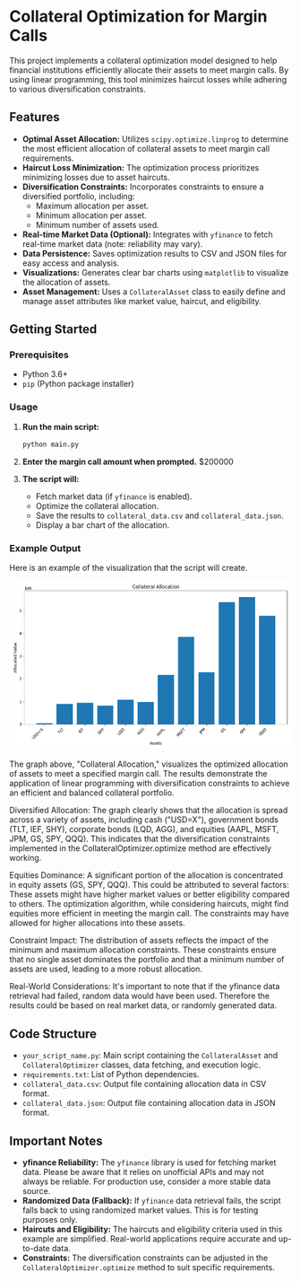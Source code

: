 # Collateral Optimization for Margin Calls

This project implements a collateral optimization model designed to help financial institutions efficiently allocate their assets to meet margin calls. By using linear programming, this tool minimizes haircut losses while adhering to various diversification constraints.

## Features

* **Optimal Asset Allocation:** Utilizes `scipy.optimize.linprog` to determine the most efficient allocation of collateral assets to meet margin call requirements.
* **Haircut Loss Minimization:** The optimization process prioritizes minimizing losses due to asset haircuts.
* **Diversification Constraints:** Incorporates constraints to ensure a diversified portfolio, including:
    * Maximum allocation per asset.
    * Minimum allocation per asset.
    * Minimum number of assets used.
* **Real-time Market Data (Optional):** Integrates with `yfinance` to fetch real-time market data (note: reliability may vary).
* **Data Persistence:** Saves optimization results to CSV and JSON files for easy access and analysis.
* **Visualizations:** Generates clear bar charts using `matplotlib` to visualize the allocation of assets.
* **Asset Management:** Uses a `CollateralAsset` class to easily define and manage asset attributes like market value, haircut, and eligibility.

## Getting Started

### Prerequisites

* Python 3.6+
* `pip` (Python package installer)


### Usage

1.  **Run the main script:**

    ```bash
    python main.py
    ```


2.  **Enter the margin call amount when prompted.**
$200000
3.  **The script will:**

    * Fetch market data (if `yfinance` is enabled).
    * Optimize the collateral allocation.
    * Save the results to `collateral_data.csv` and `collateral_data.json`.
    * Display a bar chart of the allocation.

### Example Output

Here is an example of the visualization that the script will create.

![Collateral Allocation Example](Figure_1.png)

The graph above, "Collateral Allocation," visualizes the optimized allocation of assets to meet a specified margin call. The results demonstrate the application of linear programming with diversification constraints to achieve an efficient and balanced collateral portfolio.

Diversified Allocation: The graph clearly shows that the allocation is spread across a variety of assets, including cash ("USD=X"), government bonds (TLT, IEF, SHY), corporate bonds (LQD, AGG), and equities (AAPL, MSFT, JPM, GS, SPY, QQQ). This indicates that the diversification constraints implemented in the CollateralOptimizer.optimize method are effectively working.

Equities Dominance: A significant portion of the allocation is concentrated in equity assets (GS, SPY, QQQ). This could be attributed to several factors:
These assets might have higher market values or better eligibility compared to others.
The optimization algorithm, while considering haircuts, might find equities more efficient in meeting the margin call.
The constraints may have allowed for higher allocations into these assets.

Constraint Impact: The distribution of assets reflects the impact of the minimum and maximum allocation constraints. These constraints ensure that no single asset dominates the portfolio and that a minimum number of assets are used, leading to a more robust allocation.

Real-World Considerations: It's important to note that if the yfinance data retrieval had failed, random data would have been used. Therefore the results could be based on real market data, or randomly generated data.

## Code Structure

* `your_script_name.py`: Main script containing the `CollateralAsset` and `CollateralOptimizer` classes, data fetching, and execution logic.
* `requirements.txt`: List of Python dependencies.
* `collateral_data.csv`: Output file containing allocation data in CSV format.
* `collateral_data.json`: Output file containing allocation data in JSON format.

## Important Notes

* **yfinance Reliability:** The `yfinance` library is used for fetching market data. Please be aware that it relies on unofficial APIs and may not always be reliable. For production use, consider a more stable data source.
* **Randomized Data (Fallback):** If `yfinance` data retrieval fails, the script falls back to using randomized market values. This is for testing purposes only.
* **Haircuts and Eligibility:** The haircuts and eligibility criteria used in this example are simplified. Real-world applications require accurate and up-to-date data.
* **Constraints:** The diversification constraints can be adjusted in the `CollateralOptimizer.optimize` method to suit specific requirements.

